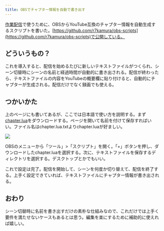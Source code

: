 ```yaml
---
title: OBSでチャプター情報を自動で書き出す
---
```

[作業配信](https://www.youtube.com/channel/UC5s-KpSDGzxWPWNv94PnJHw)で使うために、OBSからYouTube互換のチャプター情報を自動生成するスクリプトを書いた。[https://github.com/r7kamura/obs-scripts](https://github.com/r7kamura/obs-scripts)で公開している。

どういうもの？
-------

これを導入すると、配信を始めるたびに新しいテキストファイルがつくられ、シーン切替時にシーンの名前と経過時間が自動的に書き出される。配信が終わったら、テキストファイルの内容をYouTubeの概要欄に貼り付けると、自動的にチャプターが生成される。配信だけでなく録画でも使える。

つかいかた
-----

上のページにも書いてあるが、ここでは日本語で使い方を説明する。まず[chapter.lua](https://raw.githubusercontent.com/r7kamura/obs-scripts/main/chapter.lua)をダウンロードする。ページを開いて名前を付けて保存すればいい。ファイル名はchapter.lua.txtよりchapter.luaが好ましい。

![](https://lh3.googleusercontent.com/docs/ADP-6oEjg_fGvClZYyfnX9rOn7FP1Qp3ysH-31tSNDyYxHV_BZpVqtswbuNzyaXGfNuP46xk8PT4zFbmx7uSEtf5dDnTuKshbfbxQ98ya8QLSpCfCZkKrnTZN9y_sOD--xo_y4PAj-qOGmD9jU5DE6TAcvp35xwpUNvdiRbH2r5zwUGdTiNtQNDoWR7sq2APAyzyxlc_mmD5YdNEC9_v3Q8tzjGvcixxOIL6KOhcSeZL-qs_Dc51dMTNfAyBDxZ48NcnGR7qrOImkAWIG9FyIWuXByNMI7APs_nUN97ETyGPSkIvTPJ-XtJsHDao-VodetezYbFUOmeut_Q-LuX3MQW2x08F1Pz22nkDLA857xsc0cGHqS-V1RlBgiObcBEfWJg0LtZZ7L5hDgCIiweWJClZQKdsKPLDC3hdg2QNSArJR1IMlLNUo1A26vmhGEgaeJrq9rCyBTwLE1D5ke7hITfM1jk3m91CuUoJkXd7241XDcFYuxWtnNvyMdl17Zm1ThoXdgWLIVNz4WByND9-yKPgY1M-d1OniPEuG-uvqPThuj4DWqLhY4gEW4fJrbemQrEC6Fqga8gZhylKv9gG3S_DO5bKIT8wYwi3bl11cDsjGKE5KalivZ6X-rIkDpgaMmyTRoeRXbeqeISoBB61OsQqZWyMrUAwcUozoKn1ir9v4gWle_13Qi57szxdfIo3LIAYnj8nRR4tZn-_IadzMz_MwKAoEFV8Egq2I3mSY_72SDjv9O-_hcK5Zx4VfX67dp7BtczlQ71ABZGqsaIBWkwkOijeURUdEkO7pyaE37RiHfcAD8yRuYWtUgT_kkRS4OC4EXzl1vrvLmmnE9DJF10cmYCTdPQTrLlZesVQKIG8VsIIXtphCN81o_9882j7Sf9syctCIsGIg6qy0MRPRDFXxMKHpKRDIiVBdJt_2mD7SDreA53YXfPCEyqON7c5q7GswCv04Ly0c_UQonI6CmsbS0pBUSoke5MXW8cMFxj1lZLYYjajsXsaPesoEE9qIM27lw5higM9MUUuDtJoJUdBE0sFMx51igNNZwQUTljIpTX71N1llBX5NFUBYzzvv4JNPrOOoHhVzt1Wl9b4aFWKQLjXyK7dXIlkWr5jvVEjZxNMlAhIzHMDqqLp4Gzm5tvTHnA0TNj6QUlB0yve41NcIRSd-Dpr70mdULna3sI-cH0fHNjRsB8RCrrYu29mTo6hTDKSYhNmZzNtp9-OiDTaz4FXEWtuVrHFKEzCXBQlOXChNN4e)

OBSのメニューから「ツール」>「スクリプト」を開く。「+」ボタンを押し、ダウンロードしたchapter.luaを選択する。次に、テキストファイルを保存するディレクトリを選択する。デスクトップとかでもいい。

これで設定は完了。配信を開始して、シーンを何度か切り替えて、配信を終了する。上手く設定できていれば、テキストファイルにチャプター情報が書き出される。

おわり
---

シーン切替時に名前を書き出すだけの素朴な仕組みなので、これだけでは上手く要件を満たせないケースもあるとは思う。編集を楽にするために補助的に使えれば嬉しい。
